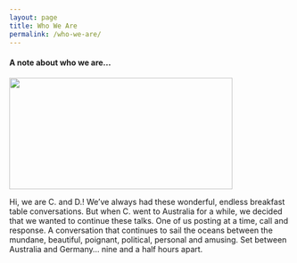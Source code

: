 ```yaml
---
layout: page
title: Who We Are
permalink: /who-we-are/
---
```


#### A note about who we are...

<img src="/home/coady/Documents/nineandahalfhours/C+D-circ-001.png" width="400" height="200" alt="">

Hi, we are C. and D.! We’ve always had these wonderful, endless breakfast table conversations. But when C. went to Australia for a while, we decided that we wanted to continue these talks. One of us posting at a time, call and response. A conversation that continues to sail the oceans between the mundane, beautiful, poignant, political, personal and amusing. Set between Australia and Germany… nine and a half hours apart.

